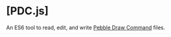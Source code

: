 # [PDC.js]

An ES6 tool to read, edit, and write [Pebble Draw Command](https://developer.pebble.com/guides/app-resources/pdc-format/) files.
